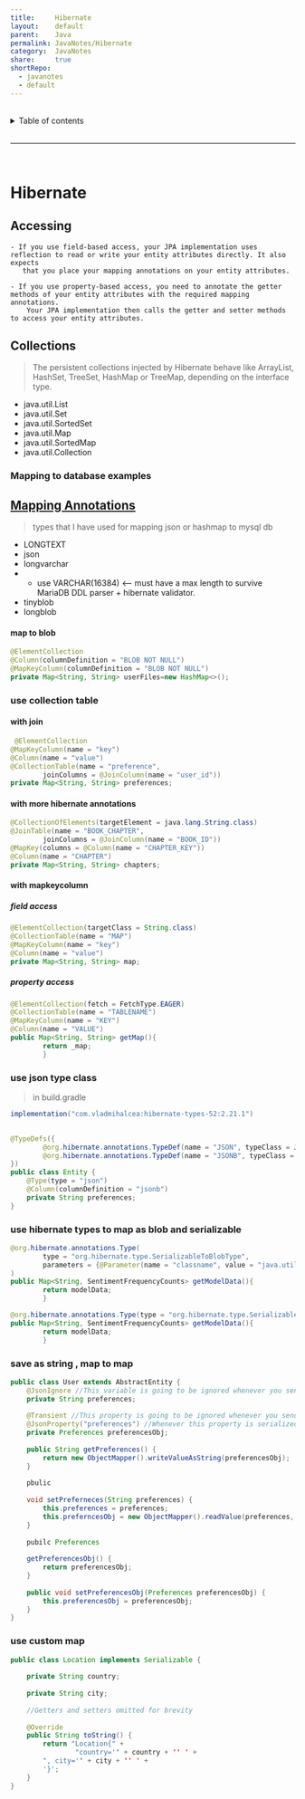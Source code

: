 ```yaml
---  
title:     Hibernate    
layout:    default    
parent:    Java    
permalink: JavaNotes/Hibernate    
category:  JavaNotes    
share:     true    
shortRepo:    
  - javanotes    
  - default      
---  
```

    
    
<br/>    
    
<details markdown="block">          
<summary>          
Table of contents          
</summary>          
{: .text-delta }          
1. TOC          
{:toc}          
</details>          
    
<br/>          
    
***          
    
<br/>          
    
# Hibernate    
    
## Accessing    
    
```    
- If you use field-based access, your JPA implementation uses reflection to read or write your entity attributes directly. It also expects     
   that you place your mapping annotations on your entity attributes.    
    
- If you use property-based access, you need to annotate the getter methods of your entity attributes with the required mapping annotations.     
    Your JPA implementation then calls the getter and setter methods to access your entity attributes.    
```    
    
## Collections    
    
> The persistent collections injected by Hibernate behave like ArrayList, HashSet, TreeSet, HashMap or TreeMap, depending on the interface type.    
    
- java.util.List    
- java.util.Set    
- java.util.SortedSet    
- java.util.Map    
- java.util.SortedMap    
- java.util.Collection    
    
### Mapping to database examples    
    
## [Mapping Annotations](https://docs.jboss.org/hibernate/orm/current/userguide/html_single/Hibernate_User_Guide.html#annotations)    
    
> types that I have used for mapping json or hashmap to mysql db    
    
- LONGTEXT    
- json    
- longvarchar    
-    
    - use VARCHAR(16384) <-- must have a max length to survive MariaDB DDL parser + hibernate validator.    
- tinyblob    
- longblob    
    
#### map to blob    
    
```java    
@ElementCollection    
@Column(columnDefinition = "BLOB NOT NULL")    
@MapKeyColumn(columnDefinition = "BLOB NOT NULL")    
private Map<String, String> userFiles=new HashMap<>();    
```    
    
### use collection table    
    
#### with join    
    
```java    
 @ElementCollection    
@MapKeyColumn(name = "key")    
@Column(name = "value")    
@CollectionTable(name = "preference",    
        joinColumns = @JoinColumn(name = "user_id"))    
private Map<String, String> preferences;    
```    
    
#### with more hibernate annotations    
    
```java    
@CollectionOfElements(targetElement = java.lang.String.class)    
@JoinTable(name = "BOOK_CHAPTER",    
        joinColumns = @JoinColumn(name = "BOOK_ID"))    
@MapKey(columns = @Column(name = "CHAPTER_KEY"))    
@Column(name = "CHAPTER")    
private Map<String, String> chapters;    
```    
    
#### with mapkeycolumn    
    
##### field access    
    
 ```java    
@ElementCollection(targetClass = String.class)    
@CollectionTable(name = "MAP")    
@MapKeyColumn(name = "key")    
@Column(name = "value")    
private Map<String, String> map;    
```    
    
##### property access    
    
```java    
@ElementCollection(fetch = FetchType.EAGER)    
@CollectionTable(name = "TABLENAME")    
@MapKeyColumn(name = "KEY")    
@Column(name = "VALUE")    
public Map<String, String> getMap(){    
        return _map;    
        }    
```    
    
### use json type class    
    
> in build.gradle    
    
```groovy    
implementation("com.vladmihalcea:hibernate-types-52:2.21.1")    
```    
    
```java    
    
@TypeDefs({    
        @org.hibernate.annotations.TypeDef(name = "JSON", typeClass = JsonBlobType.class),    
        @org.hibernate.annotations.TypeDef(name = "JSONB", typeClass = JsonBinaryType.class)    
})    
public class Entity {    
    @Type(type = "json")    
    @Column(columnDefinition = "jsonb")    
    private String preferences;    
}    
```    
    
### use hibernate types to map as blob and serializable    
    
```java    
@org.hibernate.annotations.Type(    
        type = "org.hibernate.type.SerializableToBlobType",    
        parameters = {@Parameter(name = "classname", value = "java.util.HashMap")}    
)    
public Map<String, SentimentFrequencyCounts> getModelData(){    
        return modelData;    
        }    
```    
    
```java    
@org.hibernate.annotations.Type(type = "org.hibernate.type.SerializableType")    
public Map<String, SentimentFrequencyCounts> getModelData(){    
        return modelData;    
        }    
```    
    
### save as string , map to map    
    
```java    
public class User extends AbstractEntity {    
    @JsonIgnore //This variable is going to be ignored whenever you send data to a client(ie. web browser)    
    private String preferences;    
    
    @Transient //This property is going to be ignored whenever you send data to the database    
    @JsonProperty("preferences") //Whenever this property is serialized to the client, it is going to be named "perferences" instead "preferencesObj"    
    private Preferences preferencesObj;    
    
    public String getPreferences() {    
        return new ObjectMapper().writeValueAsString(preferencesObj);    
    }    
    
    pbulic    
    
    void setPreferneces(String preferences) {    
        this.preferences = preferences;    
        this.preferncesObj = new ObjectMapper().readValue(preferences, Preferences.class);    
    }    
    
    pubilc Preferences    
    
    getPreferencesObj() {    
        return preferencesObj;    
    }    
    
    public void setPreferencesObj(Preferences preferencesObj) {    
        this.preferencesObj = preferencesObj;    
    }    
}    
```    
    
### use custom map    
    
```java    
public class Location implements Serializable {    
    
    private String country;    
    
    private String city;    
    
    //Getters and setters omitted for brevity    
    
    @Override    
    public String toString() {    
        return "Location{" +    
                "country='" + country + '' ' +    
        ", city='" + city + '' ' +    
        '}';    
    }    
}    
```
